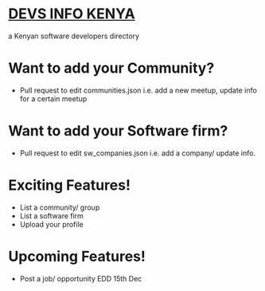# [DEVS INFO KENYA](http://devs.info.ke/)

a Kenyan software developers directory

# Want to add your Community?
 - Pull request to edit communities.json i.e. add a new meetup, update info for a certain meetup
 
 # Want to add your Software firm?
 - Pull request to edit sw_companies.json i.e. add a company/ update info.

# Exciting Features!
 - List a community/ group
 - List a software firm
 - Upload your profile
 
 # Upcoming Features!
 - Post a job/ opportunity EDD 15th Dec
 
